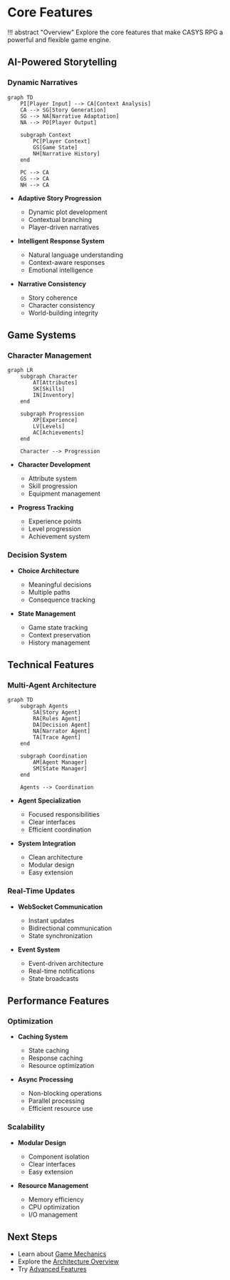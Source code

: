 # Core Features

!!! abstract "Overview"
    Explore the core features that make CASYS RPG a powerful and flexible game engine.

## AI-Powered Storytelling

### Dynamic Narratives
```mermaid
graph TD
    PI[Player Input] --> CA[Context Analysis]
    CA --> SG[Story Generation]
    SG --> NA[Narrative Adaptation]
    NA --> PO[Player Output]
    
    subgraph Context
        PC[Player Context]
        GS[Game State]
        NH[Narrative History]
    end
    
    PC --> CA
    GS --> CA
    NH --> CA
```

* **Adaptive Story Progression**
    * Dynamic plot development
    * Contextual branching
    * Player-driven narratives

* **Intelligent Response System**
    * Natural language understanding
    * Context-aware responses
    * Emotional intelligence

* **Narrative Consistency**
    * Story coherence
    * Character consistency
    * World-building integrity

## Game Systems

### Character Management
```mermaid
graph LR
    subgraph Character
        AT[Attributes]
        SK[Skills]
        IN[Inventory]
    end
    
    subgraph Progression
        XP[Experience]
        LV[Levels]
        AC[Achievements]
    end
    
    Character --> Progression
```

* **Character Development**
    * Attribute system
    * Skill progression
    * Equipment management

* **Progress Tracking**
    * Experience points
    * Level progression
    * Achievement system

### Decision System

* **Choice Architecture**
    * Meaningful decisions
    * Multiple paths
    * Consequence tracking

* **State Management**
    * Game state tracking
    * Context preservation
    * History management

## Technical Features

### Multi-Agent Architecture
```mermaid
graph TD
    subgraph Agents
        SA[Story Agent]
        RA[Rules Agent]
        DA[Decision Agent]
        NA[Narrator Agent]
        TA[Trace Agent]
    end
    
    subgraph Coordination
        AM[Agent Manager]
        SM[State Manager]
    end
    
    Agents --> Coordination
```

* **Agent Specialization**
    * Focused responsibilities
    * Clear interfaces
    * Efficient coordination

* **System Integration**
    * Clean architecture
    * Modular design
    * Easy extension

### Real-Time Updates

* **WebSocket Communication**
    * Instant updates
    * Bidirectional communication
    * State synchronization

* **Event System**
    * Event-driven architecture
    * Real-time notifications
    * State broadcasts

## Performance Features

### Optimization

* **Caching System**
    * State caching
    * Response caching
    * Resource optimization

* **Async Processing**
    * Non-blocking operations
    * Parallel processing
    * Efficient resource use

### Scalability

* **Modular Design**
    * Component isolation
    * Clear interfaces
    * Easy extension

* **Resource Management**
    * Memory efficiency
    * CPU optimization
    * I/O management

## Next Steps

- Learn about [Game Mechanics](game-mechanics.md)
- Explore the [Architecture Overview](architecture-overview.md)
- Try [Advanced Features](../advanced/index.md)
